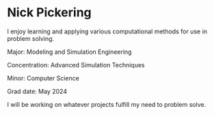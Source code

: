 # Nick Pickering

I enjoy learning and applying various computational methods for use in problem solving.

Major: Modeling and Simulation Engineering

Concentration: Advanced Simulation Techniques

Minor: Computer Science

Grad date: May 2024

I will be working on whatever projects fulfill my need to problem solve.
